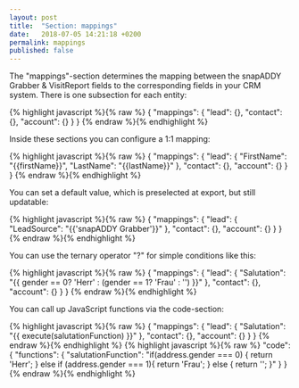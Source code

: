```yaml
---
layout: post
title:  "Section: mappings"
date:   2018-07-05 14:21:18 +0200
permalink: mappings
published: false
---
```


The "mappings"-section determines the mapping between the snapADDY Grabber & VisitReport fields to the corresponding fields in your CRM system.
There is one subsection for each entity:

{% highlight javascript %}{% raw %}
{
      "mappings": {
            "lead": {},
            "contact": {},
            "account": {}
        }
}
{% endraw %}{% endhighlight %}

Inside these sections you can configure a 1:1 mapping:

{% highlight javascript %}{% raw %}
{
      "mappings": {
            "lead": {
                    "FirstName": "{{firstName}}",
                    "LastName": "{{lastName}}"
            },
            "contact": {},
            "account": {}
        }
}
{% endraw %}{% endhighlight %}

You can set a default value, which is preselected at export, but still updatable:

{% highlight javascript %}{% raw %}
{
      "mappings": {
            "lead": {
                    "LeadSource": "{{'snapADDY Grabber'}}"
            },
            "contact": {},
            "account": {}
        }
}
{% endraw %}{% endhighlight %}

You can use the ternary operator "?" for simple conditions like  this:

{% highlight javascript %}{% raw %}
{
      "mappings": {
            "lead": {
                    "Salutation": "{{ gender == 0? 'Herr' : (gender == 1? 'Frau' : '') }}"
            },
            "contact": {},
            "account": {}
        }
}
{% endraw %}{% endhighlight %}

You can call up JavaScript functions via the code-section:

{% highlight javascript %}{% raw %}
{
      "mappings": {
            "lead": {
                    "Salutation": "{{ execute(salutationFunction) }}"
            },
            "contact": {},
            "account": {}
        }
}
{% endraw %}{% endhighlight %}
{% highlight javascript %}{% raw %}
        "code": {
            "functions": {
                "salutationFunction": "if(address.gender === 0) { return 'Herr'; } else if (address.gender === 1){ return 'Frau'; } else { return ''; }"
            }
        }
{% endraw %}{% endhighlight %}
